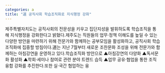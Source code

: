 ```yaml
---
categories: a
title: "道 공직사회 학습조직화로 지식행정 강화"
---
```

제주특별자치도는 공직사회의 전문성을 키우고 집단지성을 발휘하도록 학습조직을 통해 지식행정을 강화한다고 밝혔다.제주도는 직원들의 업무‧정책 이해도를 높일 수 있는 다양한 방안을 마련하기 위해 전문가와 함께하는 공부모임을 활성화하고, 공직사회 학습조직화에 집중할 방침이다.道는 지난 7월부터 새로운 조찬문화 조성을 위해 전문가와 함께하는 아침강연을 운영하고 있다.학습조직화 방안으로 ▲아침강연의 다양화 ▲독서문화 활성화 ▲학회‧세미나 참여로 관련 분야 트렌드 습득 ▲업무 공유·협업을 통한 조직융합 강화를 추진한다.또한 실‧국간 협업하는 융